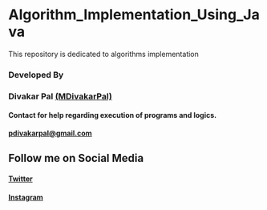 # Algorithm_Implementation_Using_Java
This repository is dedicated to algorithms implementation
<h3>Developed By</h3> 
<h3>Divakar Pal <a href="https://github.com/MDivakarPal">(MDivakarPal)</a></h3>
<h4>Contact for help regarding execution of programs and logics.</h4> 
<b><a href="https://mail.google.com/mail/u/1/#inbox?compose=VpCqJbPWSnzGvNkrQRMNcGvhqXHNQGGlnWRprSwjPqsRKsZtXNRSsWpwLCnjwNmJTPGxBGq">pdivakarpal@gmail.com</a></b>
<h2>Follow me on Social Media</h2>
<h4><a href="https://twitter.com/MDivakarPal">Twitter</a></h4>
<h4><a href="https://www.instagram.com/mdivakarpal/">Instagram</a></h4>

